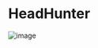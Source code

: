 # HeadHunter

![image](https://github.com/HeadHunterUz/HeadHunter/assets/138248626/03bf9d3f-4857-4178-83d7-070d57517744)
